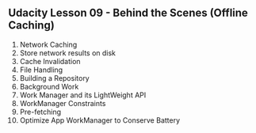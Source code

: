 ## Udacity Lesson 09 - Behind the Scenes (Offline Caching)

1. Network Caching
2. Store network results on disk
3. Cache Invalidation
4. File Handling
5. Building a Repository
6. Background Work
7. Work Manager and its LightWeight API
8. WorkManager Constraints
9. Pre-fetching
10. Optimize App WorkManager to Conserve Battery
